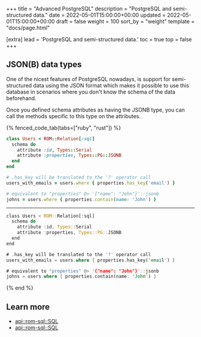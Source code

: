 +++
title = "Advanced PostgreSQL"
description = "PostgreSQL and semi-structured data."
date = 2022-05-01T15:00:00+00:00
updated = 2022-05-01T15:00:00+00:00
draft = false
weight = 100
sort_by = "weight"
template = "docs/page.html"

[extra]
lead = 'PostgreSQL and semi-structured data.'
toc = true
top = false
+++

## JSON(B) data types

One of the nicest features of PostgreSQL nowadays, is support for semi-structured data using the JSON format which makes it possible to use this database in scenarios where you don't know the schema of the data beforehand.

Once you defined schema attributes as having the JSONB type, you can call the methods specific to this type on the attributes.

{% fenced_code_tab(tabs=["ruby", "rust"]) %}

```ruby
class Users < ROM::Relation[:sql]
  schema do
    attribute :id, Types::Serial
    attribute :properties, Types::PG::JSONB
  end
end

# .has_key will be translated to the '?' operator call
users_with_emails = users.where { properties.has_key('email') }

# equivalent to "properties" @> '{"name": "John"}'::jsonb
johns = users.where { properties.contain(name: 'John') }
```

---

```rust
class Users < ROM::Relation[:sql]
  schema do
    attribute :id, Types::Serial
    attribute :properties, Types::PG::JSONB
  end
end

# .has_key will be translated to the '?' operator call
users_with_emails = users.where { properties.has_key('email') }

# equivalent to "properties" @> '{"name": "John"}'::jsonb
johns = users.where { properties.contain(name: 'John') }
```

{% end %}

## Learn more

* [api::rom-sql::SQL](Attribute)
* [api::rom-sql::SQL](Postgres/Types)
